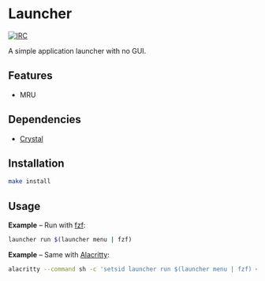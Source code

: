 # Launcher

[![IRC](https://img.shields.io/badge/IRC-%23launcher-blue)](https://webchat.freenode.net/#launcher)

A simple application launcher with no GUI.

## Features

- MRU

## Dependencies

- [Crystal]

## Installation

``` sh
make install
```

## Usage

**Example** – Run with [fzf]:

``` sh
launcher run $(launcher menu | fzf)
```

**Example** – Same with [Alacritty]:

``` sh
alacritty --command sh -c 'setsid launcher run $(launcher menu | fzf) < /dev/null > /dev/null 2>&1'
```

[Crystal]: https://crystal-lang.org
[fzf]: https://github.com/junegunn/fzf
[Alacritty]: https://github.com/alacritty/alacritty
